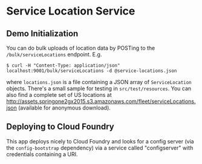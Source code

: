 # Service Location Service

## Demo Initialization

You can do bulk uploads of location data by POSTing to the `/bulk/serviceLocations` endpoint. E.g.

```
$ curl -H "Content-Type: application/json" localhost:9001/bulk/serviceLocations -d @service-locations.json
```

where `locations.json` is a file containing a JSON array of `ServiceLocation` objects.
There's a small sample for testing in `src/test/resources`. You can also find
a complete set of US locations at
http://assets.springone2gx2015.s3.amazonaws.com/fleet/serviceLocations.json
(available for anonymous download).

## Deploying to Cloud Foundry

This app deploys nicely to Cloud Foundry and looks for a config server
(via the `config-bootstrap` dependency) via a service called
"configserver" with credentials containing a URI.
